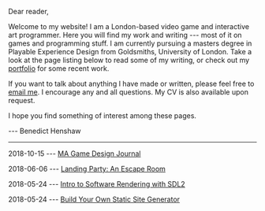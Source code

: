 Dear reader,

Welcome to my website! I am a London-based video game and interactive art programmer. Here you will find my work and writing --- most of it on games and programming stuff. I am currently pursuing a masters degree in Playable Experience Design from Goldsmiths, University of London. Take a look at the page listing below to read some of my writing, or check out my [portfolio](portfolio.html) for some recent work.

If you want to talk about anything I have made or written, please feel free to [email me](mailto:benedicthenshaw@gmail.com). I encourage any and all questions. My CV is also available upon request.

I hope you find something of interest among these pages.

--- Benedict Henshaw

---

2018-10-15 --- [MA Game Design Journal](ma_journal.html)

2018-06-06 --- [Landing Party: An Escape Room](landing_party.html)

2018-05-24 --- [Intro to Software Rendering with SDL2](soft_render_sdl2.html)

2018-05-24 --- [Build Your Own Static Site Generator](static_site.html)

